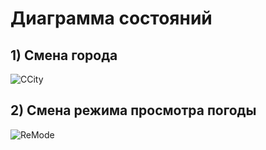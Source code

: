 # Диаграмма состояний
## 1) Смена города
![CCity](https://github.com/vampir9939/Tritpo/blob/master/MyWeather/Documentation/Diagrams/State/ChangeCity.png "City")
## 2) Смена режима просмотра погоды
![ReMode](https://github.com/vampir9939/Tritpo/blob/master/MyWeather/Documentation/Diagrams/State/ChangeMode.png "ReMode")





